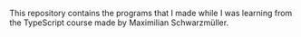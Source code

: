 This repository contains the programs that I made while I was learning from the TypeScript course made by Maximilian Schwarzmüller.

